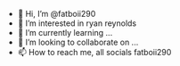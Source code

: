 - 👋 Hi, I’m @fatboii290
- 👀 I’m interested in ryan reynolds
- 🌱 I’m currently learning ...
- 💞️ I’m looking to collaborate on ...
- 📫 How to reach me, all socials fatboii290

<!---
fatboii290/fatboii290 is a ✨ special ✨ repository because its `README.md` (this file) appears on your GitHub profile.
You can click the Preview link to take a look at your changes.
--->
